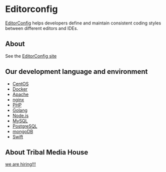 # Editorconfig

[EditorConfig](http://editorconfig.org/) helps developers define and maintain consistent coding styles between different editors and IDEs.

## About

See the [EditorConfig site](http://editorconfig.org/)

## Our development language and environment

* [CentOS](https://github.com/CentOS)
* [Docker](https://github.com/docker)
* [Apache](https://github.com/apache)
* [nginx](https://github.com/nginx)
* [PHP](https://github.com/php)
* [Golang](https://github.com/golang)
* [Node.js](https://github.com/nodejs)
* [MySQL](https://github.com/mysql)
* [PostgreSQL](https://github.com/postgres)
* [mongoDB](https://github.com/mongodb)
* [Swift](https://github.com/apple/swift)

## About Tribal Media House

[we are hiring!!!](http://www.tribalmedia.co.jp/recruit/)
